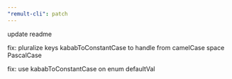 ```yaml
---
"remult-cli": patch
---
```


update readme

fix: pluralize keys kababToConstantCase to handle from camelCase space PascalCase

fix: use kababToConstantCase on enum defaultVal
